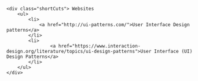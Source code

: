 <!DOCTYPE html>
<html lang="en">
<head>
    <meta charset="UTF-8">
    <meta name="viewport" content="width=device-width, initial-scale=1.0">
    <meta http-equiv="X-UA-Compatible" content="ie=edge">
    
</head>
<body>

    <div class="shortCuts"> Websites 
        <ul>
            <li>
                <a href="http://ui-patterns.com/">User Interface Design patterns</a>
            </li>
            <li>
                    <a href="https://www.interaction-design.org/literature/topics/ui-design-patterns">User Interface (UI) Design Patterns</a>
            </li>
        </ul>
    </div>
</body>
</html>

